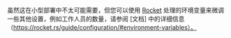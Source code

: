虽然这在小型部署中不太可能需要，但您可以使用 [Rocket](https://rocket.rs) 处理的环境变量来微调一些其他设置，例如工作人员的数量，请参阅 [文档] 中的详细信息（https://rocket.rs/guide/configuration/#environment-variables）。